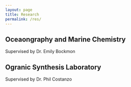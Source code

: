 ```yaml
---
layout: page
title: Research
permalink: /res/
---
```


Oceaongraphy and Marine Chemistry
---
Supervised by Dr. Emily Bockmon


Ogranic Synthesis Laboratory
---
Supervised by Dr. Phil Costanzo

